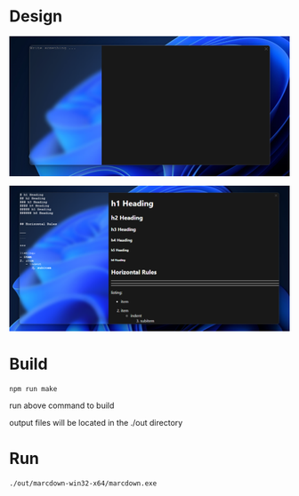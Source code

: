 # Design
![preview1](images/preview1.png)

![preview2](images/preview2.png)
# Build
```
npm run make
```
run above command to build

output files will be located in the ./out directory

# Run
```
./out/marcdown-win32-x64/marcdown.exe
```